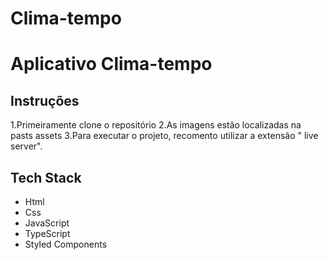 # Clima-tempo

# Aplicativo Clima-tempo

## Instruções

1.Primeiramente clone o repositório
2.As imagens estão localizadas na pasts assets
3.Para executar o projeto, recomento utilizar a extensão " live server".


## Tech Stack

- Html
- Css
- JavaScript
- TypeScript
- Styled Components
